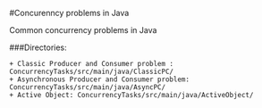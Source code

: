 #Concurenncy problems in Java

Common concurrency problems in Java

###Directories:
````
+ Classic Producer and Consumer problem : ConcurrencyTasks/src/main/java/ClassicPC/
+ Asynchronous Producer and Consumer problem: ConcurrencyTasks/src/main/java/AsyncPC/
+ Active Object: ConcurrencyTasks/src/main/java/ActiveObject/
````
